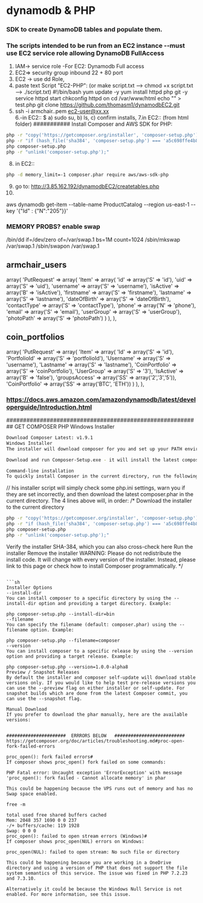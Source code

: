 # dynamodb & PHP
### SDK to create DynamoDB tables and populate them.
### The scripts intended to be run from an EC2 instance --must use EC2 service role allowing DynamoDB FullAccess
     
1. IAM-> service role -For EC2:  Dynamodb Full access
2. EC2=> security group inbound 22 + 80 port
3. EC2 -> use dd Role, 
4. paste text Script "EC2-PHP": (or make script.txt --> chmod +x script.txt --> ./script.txt)
		#!/bin/bash
		yum update -y
		yum install httpd php git -y
		service httpd start
		chkconfig httpd on
		cd /var/www/html
		echo "<?php phpinfo();?>" > test.php
		git clone https://github.com/thomasm1/dynamodbEC2.git
5. ssh -i armchair..pem ec2-user@xx.xx  
6.-in EC2::
    $ a) sudo su, b) ls, c) confirm installs,
7.in EC2::   (from html folder) ########### Install Composer and AWS SDK for PHP:
```sh
php -r "copy('https://getcomposer.org/installer', 'composer-setup.php');"
php -r "if (hash_file('sha384', 'composer-setup.php') === 'a5c698ffe4b8e849a443b120cd5ba38043260d5c4023dbf93e1558871f1f07f58274fc6f4c93bcfd858c6bd0775cd8d1') { echo 'Installer verified'; } else { echo 'Installer corrupt'; unlink('composer-setup.php'); } echo PHP_EOL;"
php composer-setup.php
php -r "unlink('composer-setup.php');"
```
8. in EC2:: 
```sh
php -d memory_limit=-1 composer.phar require aws/aws-sdk-php
```
9. go to:   http://3.85.162.192/dynamodbEC2/createtables.php
10. 
aws dynamodb get-item --table-name ProductCatalog --region us-east-1 --key '{"Id" : {"N":"205"}}'
### MEMORY PROBS?  enable swap  
/bin/dd if=/dev/zero of=/var/swap.1 bs=1M count=1024
/sbin/mkswap /var/swap.1
/sbin/swapon /var/swap.1
 
## armchair_users
array(
    'PutRequest' => array(
        'Item' => array(
            'id'  => array('S' => 'id'),
            'uid'              => array('S' => 'uid'),
            'username'     => array('S' => 'username'),
            'isActive'     => array('B' => 'isActive'),
            'firstname'           => array('S' => 'firstname'),
            'lastname'           => array('S' => 'lastname'),
            'dateOfBirth'           => array('S' => 'dateOfBirth'),
            'contactType'     => array('S' => 'contactType'),
            'phone'           => array('N' => 'phone'),
            'email'           => array('S' => 'email'),
            'userGroup'          => array('S' => 'userGroup'), 
            'photoPath' => array('S' => 'photoPath')
        )
    ),
),
## coin_portfolios
array(
    'PutRequest' => array(
        'Item' => array(
            'Id'              => array('S' => 'id'),
            'PortfolioId'     => array('S' => 'portfolioId'),
            'Username'        => array('S' => 'username'),
            'Lastname'        => array('S' => 'lastname'),
            'CoinPortfolio'   => array('S' => 'coinPortfolio'),
            'UserGroup'           => array('S' => '3'),
            'IsActive'           => array('B' => 'false'),
            'groupsAccess'          => array('SS' => array('2','3','5')), 
            'CoinPortfolio'    => array('SS' => array('BTC', 'ETH')) 
        )
    ),
),
### https://docs.aws.amazon.com/amazondynamodb/latest/developerguide/Introduction.html


 
##########################################################
GET COMPOSER PHP    Windows Installer
```sh 
Download Composer Latest: v1.9.1
Windows Installer
The installer will download composer for you and set up your PATH environment variable so you can simply call composer from any directory.

Download and run Composer-Setup.exe - it will install the latest composer version whenever it is executed.

Command-line installation
To quickly install Composer in the current directory, run the following script in your terminal. To automate the installation, use the guide on installing Composer programmatically.
``` 
// his installer script will simply check some php.ini settings, warn you if they are set incorrectly, and then download the latest composer.phar in the current directory. The 4 lines above will, in order:
/*
Download the installer to the current directory
```sh
php -r "copy('https://getcomposer.org/installer', 'composer-setup.php');"
php -r "if (hash_file('sha384', 'composer-setup.php') === 'a5c698ffe4b8e849a443b120cd5ba38043260d5c4023dbf93e1558871f1f07f58274fc6f4c93bcfd858c6bd0775cd8d1') { echo 'Installer verified'; } else { echo 'Installer corrupt'; unlink('composer-setup.php'); } echo PHP_EOL;"
php composer-setup.php
php -r "unlink('composer-setup.php');"
```
Verify the installer SHA-384, which you can also cross-check here
Run the installer
Remove the installer
WARNING: Please do not redistribute the install code. It will change with every version of the installer. Instead, please link to this page or check how to install Composer programmatically.
*/
```

```sh
Installer Options
--install-dir
You can install composer to a specific directory by using the --install-dir option and providing a target directory. Example:

php composer-setup.php --install-dir=bin
--filename
You can specify the filename (default: composer.phar) using the --filename option. Example:

php composer-setup.php --filename=composer
--version
You can install composer to a specific release by using the --version option and providing a target release. Example:

php composer-setup.php --version=1.0.0-alpha8
Preview / Snapshot Releases
By default the installer and composer self-update will download stable versions only. If you would like to help test pre-release versions you can use the --preview flag on either installer or self-update. For snapshot builds which are done from the latest Composer commit, you can use the --snapshot flag.

Manual Download
If you prefer to download the phar manually, here are the available versions:


######################  ERRRORS BELOW   ##########################
https://getcomposer.org/doc/articles/troubleshooting.md#proc-open-fork-failed-errors

proc_open(): fork failed errors#
If composer shows proc_open() fork failed on some commands:

PHP Fatal error: Uncaught exception 'ErrorException' with message 'proc_open(): fork failed - Cannot allocate memory' in phar

This could be happening because the VPS runs out of memory and has no Swap space enabled.

free -m

total used free shared buffers cached
Mem: 2048 357 1690 0 0 237
-/+ buffers/cache: 119 1928
Swap: 0 0 0 
proc_open(): failed to open stream errors (Windows)#
If composer shows proc_open(NUL) errors on Windows:

proc_open(NUL): failed to open stream: No such file or directory

This could be happening because you are working in a OneDrive directory and using a version of PHP that does not support the file system semantics of this service. The issue was fixed in PHP 7.2.23 and 7.3.10.

Alternatively it could be because the Windows Null Service is not enabled. For more information, see this issue.